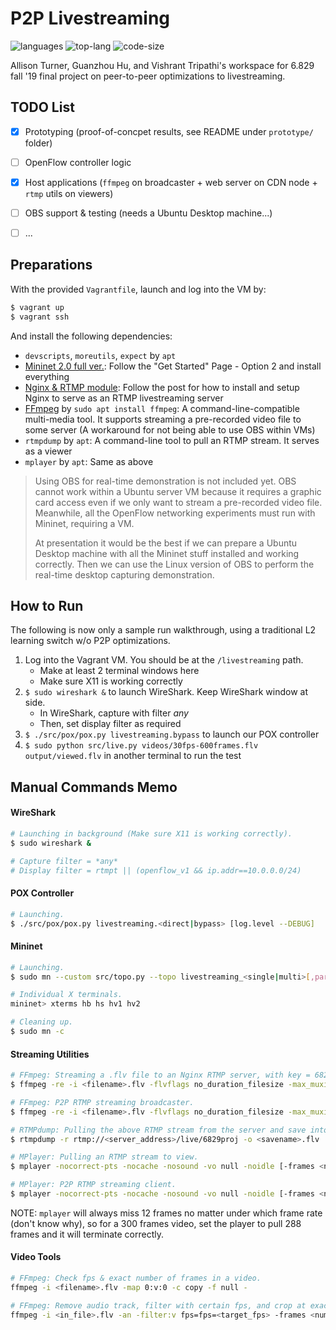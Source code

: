 # P2P Livestreaming

![languages](https://img.shields.io/github/languages/count/Allison-Turner/p2p-livestreaming?color=gold)
![top-lang](https://img.shields.io/github/languages/top/Allison-Turner/p2p-livestreaming)
![code-size](https://img.shields.io/github/languages/code-size/Allison-Turner/p2p-livestreaming?color=green)

Allison Turner, Guanzhou Hu, and Vishrant Tripathi's workspace for 6.829 fall '19 final project on peer-to-peer optimizations to livestreaming.


## TODO List

- [x] Prototyping (proof-of-concpet results, see README under `prototype/` folder)
- [ ] OpenFlow controller logic
- [x] Host applications (`ffmpeg` on broadcaster + web server on CDN node + `rtmp` utils on viewers)
- [ ] OBS support & testing (needs a Ubuntu Desktop machine...)
- [ ] ...


## Preparations

With the provided `Vagrantfile`, launch and log into the VM by:

```bash
$ vagrant up
$ vagrant ssh
```

And install the following dependencies:

- `devscripts`, `moreutils`, `expect` by `apt`
- [Mininet 2.0 full ver.](http://mininet.org/): Follow the "Get Started" Page - Option 2 and install everything
- [Nginx & RTMP module](https://opensource.com/article/19/1/basic-live-video-streaming-server): Follow the post for how to install and setup Nginx to serve as an RTMP livestreaming server
- [FFmpeg](https://trac.ffmpeg.org/wiki/StreamingGuide) by `sudo apt install ffmpeg`: A command-line-compatible multi-media tool. It supports streaming a pre-recorded video file to some server (A workaround for not being able to use OBS within VMs)
- `rtmpdump` by `apt`: A command-line tool to pull an RTMP stream. It serves as a viewer
- `mplayer` by `apt`: Same as above

> Using OBS for real-time demonstration is not included yet. OBS cannot work within a Ubuntu server VM because it requires a graphic card access even if we only want to stream a pre-recorded video file. Meanwhile, all the OpenFlow networking experiments must run with Mininet, requiring a VM.
>
> At presentation it would be the best if we can prepare a Ubuntu Desktop machine with all the Mininet stuff installed and working correctly. Then we can use the Linux version of OBS to perform the real-time desktop capturing demonstration.


## How to Run

The following is now only a sample run walkthrough, using a traditional L2 learning switch w/o P2P optimizations.

1. Log into the Vagrant VM. You should be at the `/livestreaming` path.
    - Make at least 2 terminal windows here
    - Make sure X11 is working correctly
2. `$ sudo wireshark &` to launch WireShark. Keep WireShark window at side.
    - In WireShark, capture with filter *any*
    - Then, set display filter as required
3. `$ ./src/pox/pox.py livestreaming.bypass` to launch our POX controller
4. `$ sudo python src/live.py videos/30fps-600frames.flv output/viewed.flv` in another terminal to run the test


## Manual Commands Memo

#### WireShark

```bash
# Launching in background (Make sure X11 is working correctly).
$ sudo wireshark &

# Capture filter = *any*
# Display filter = rtmpt || (openflow_v1 && ip.addr==10.0.0.0/24)
```

#### POX Controller

```bash
# Launching.
$ ./src/pox/pox.py livestreaming.<direct|bypass> [log.level --DEBUG]
```

#### Mininet

```bash
# Launching.
$ sudo mn --custom src/topo.py --topo livestreaming_<single|multi>[,param] --link=tc --mac --controller remote --switch ovsk

# Individual X terminals.
mininet> xterms hb hs hv1 hv2

# Cleaning up.
$ sudo mn -c
```

#### Streaming Utilities

```bash
# FFmpeg: Streaming a .flv file to an Nginx RTMP server, with key = 6829proj.
$ ffmpeg -re -i <filename>.flv -flvflags no_duration_filesize -max_muxing_queue_size 8192 -f flv rtmp://<server_address>/live/6829proj

# FFmpeg: P2P RTMP streaming broadcaster.
$ ffmpeg -re -i <filename>.flv -flvflags no_duration_filesize -max_muxing_queue_size 8192 -f flv tcp://<client_address>:<port>

# RTMPdump: Pulling the above RTMP stream from the server and save into a file.
$ rtmpdump -r rtmp://<server_address>/live/6829proj -o <savename>.flv

# MPlayer: Pulling an RTMP stream to view.
$ mplayer -nocorrect-pts -nocache -nosound -vo null -noidle [-frames <num_frames>] -dumpstream -dumpfile <dump_file> rtmp://<server_address>/live/6829proj

# MPlayer: P2P RTMP streaming client.
$ mplayer -nocorrect-pts -nocache -nosound -vo null -noidle [-frames <num_frames>] -dumpstream -dumpfile <dump_file> ffmpeg://tcp://<my_ip>:<port>?listen
```

NOTE: `mplayer` will always miss 12 frames no matter under which frame rate (don't know why), so for a 300 frames video, set the player to pull 288 frames and it will terminate correctly.

#### Video Tools

```bash
# FFmpeg: Check fps & exact number of frames in a video.
ffmpeg -i <filename>.flv -map 0:v:0 -c copy -f null -

# FFmpeg: Remove audio track, filter with certain fps, and crop at exact number of frames.
ffmpeg -i <in_file>.flv -an -filter:v fps=fps=<target_fps> -frames <num_frames> <out_file>.flv
```
